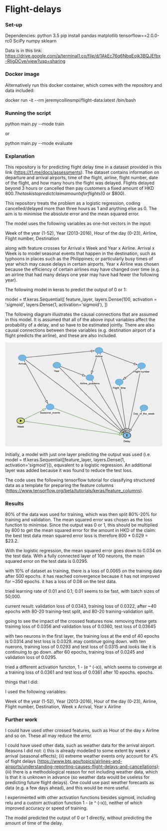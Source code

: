 # Flight-delays
### Set-up


Dependencies:
python 3.5
pip install pandas matplotlib tensorflow==2.0.0-rc0 SciPy numpy sklearn

Data is in this link: https://drive.google.com/a/terminal1.co/file/d/1AkEc76q6NbqEojk3BQJEfbx-RIigDCve/view?usp=sharing

### Docker image


Alternatively run this docker container, which comes with the repository and data included:

docker run -it --rm jeremycollinsmpi/flight-data:latest /bin/bash


### Running the script



python main.py --mode train

or 

python main.py --mode evaluate

### Explanation

This repository is for predicting flight delay time in a dataset provided in this link (https://t1.me/docs/assessments).  The dataset contains information on departure and arrival airports, time of the flight, airline, flight number, date of the flight, and how many hours the flight was delayed.  Flights delayed beyond 3 hours or cancelled then pay customers a fixed amount of HKD $800.  The task is to predict claim amounts for flights ($0 or $800).

This repository treats the problem as a logistic regression, coding cancelled/delayed more than three hours as 1 and anything else as 0.  The aim is to minimise the absolute error and the mean squared error.  

The model uses the following variables as one-hot vectors in the input:

Week of the year (1-52), Year (2013-2016), Hour of the day (0-23), Airline, Flight number, Destination

along with feature crosses for Arrival x Week and Year x Airline.  Arrival x Week is to model seasonal events that happen in the destination, such as typhoons in places such as the Philippines; or particularly busy times of year which may cause delays in certain airports.  Year x Airline was chosen because the efficiency of certain airlines may have changed over time (e.g. an airline that had many delays one year may have had fewer the following year).

The following model in keras to predict the output of 0 or 1:

  model = tf.keras.Sequential([
    feature_layer,
    layers.Dense(100, activation = 'sigmoid',
    layers.Dense(1, activation='sigmoid'),
  ])
 
The following diagram illustrates the causal connections that are assumed in this model.  It is assumed that all of the above input variables affect the probability of a delay, and so have to be estimated jointly.  There are also causal connections between these variables (e.g. destination airport of a flight predicts the airline), and these are also included.

![alt text](https://github.com/JeremyCollinsMPI/Flight-delays/blob/master/dag1.png)

Initially, a model with just one layer predicting the output was used (i.e. model = tf.keras.Sequential([feature_layer, layers.Dense(1, activation='sigmoid')]), equvalent to a logistic regression.  An additional layer was added because it was found to reduce the test loss.

The code uses the following tensorflow tutorial for classifying structured data as a template for preparing the feature columns (https://www.tensorflow.org/beta/tutorials/keras/feature_columns).

### Results

80% of the data was used for training, which was then split 80%-20% for training and validation.  The mean squared error was chosen as the loss function to minimise.  Since the output was 0 or 1, this should be multiplied by 800 to get the mean squared error for the amount in HKD of the claim: the best test data mean squared error loss is therefore 800 * 0.029 = $23.2.  

With the logistic regression, the mean squared error goes down to 0.034 on the test data.  With a fully connected layer of 100 neurons, the mean squared error on the test data is 0.0295.  




with 10% of dataset as training, there is a loss of 0.0065 on the training data after 500 epochs.  it has reached convergence because it has not improved for ~350 epochs.  it has a loss of 0.08 on the test data.  


tried learning rate of 0.01 and 0.1; 0.01 seems to be fast, with batch sizes of 50,000.

current result:
validation loss of 0.0343, training loss of 0.0322, after ~40 epochs with 80-20 training-test split, and 80-20 training-validation split.

going to see the impact of the crossed features now.
removing these gets training loss of 0.0356 and validation loss of 0.0360, test loss of 0.03645

with two neurons in the first layer, the training loss at the end of 40 epochs is 0.0314 and test loss is 0.0329.  may continue going down.
with ten nuerons, training loss of 0.0293 and test loss of 0.0315 and looks like it is continuing to go down.
after 60 epochs, training loss of 0.0245 and validation loss of 0.0295.

tried a different activation functon, 1 - (e ^ (-x)), which seems to converge at a training loss of 0.0361 and test loss of  0.0361 after 10 epochs. epochs.

things that I did:

I used the following variables: 

Week of the year (1-52), Year (2013-2016), Hour of the day (0-23), Airline, Flight number, Destination, Week x Arrival, Year x Airline

### Further work

I could have used other crossed features, such as Hour of the day x Airline and so on.  These all may reduce the error.

I could have used other data, such as weather data for the arrival airport.  Reasons I did not: i) this is already modelled to some extent by week x arrival (seasonal effects); (ii) extreme weather events only account for 4% of flight delays (https://www.bts.gov/topics/airlines-and-airports/understanding-reporting-causes-flight-delays-and-cancellations); (iii) there is a methodological reason for not including weather data, which is that it is unknown in advance (so weather data would be useless for predicting future flight delays).  One could use past weather forecasts as data (e.g. a few days ahead), and this would be more useful.

I experimented with other activation functions besides sigmoid, including relu and a custom activation function 1 - (e ^ (-x)), neither of which improved accuracy or speed of training.

The model predicted the output of 0 or 1 directly, without predicting the amount of time of the delay.  


